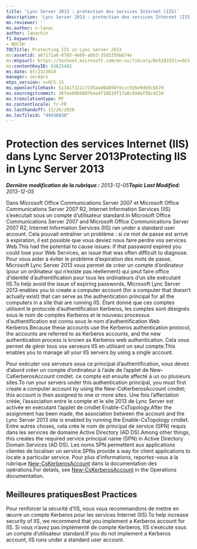 ```yaml
---
title: 'Lync Server 2013 : protection des services Internet (IIS)'
description: 'Lync Server 2013 : protection des services Internet (IIS).'
ms.reviewer: ''
ms.author: v-lanac
author: lanachin
f1.keywords:
- NOCSH
TOCTitle: Protecting IIS in Lync Server 2013
ms:assetid: a67171a6-6703-4e09-abb3-35d335bb674e
ms:mtpsurl: https://technet.microsoft.com/en-us/library/Dn518332(v=OCS.15)
ms:contentKeyID: 62625492
ms.date: 07/23/2014
manager: serdars
mtps_version: v=OCS.15
ms.openlocfilehash: 51161f221c7235aad04850fdccc5d5e9db5cb579
ms.sourcegitcommit: 36fee89bb887bea4f18b19f17a8c69daf5bc423d
ms.translationtype: MT
ms.contentlocale: fr-FR
ms.lasthandoff: 11/26/2020
ms.locfileid: "49436838"
---
```

# <a name="protecting-iis-in-lync-server-2013"></a><span data-ttu-id="3a27b-103">Protection des services Internet (IIS) dans Lync Server 2013</span><span class="sxs-lookup"><span data-stu-id="3a27b-103">Protecting IIS in Lync Server 2013</span></span>

<div data-xmlns="http://www.w3.org/1999/xhtml">

<div class="topic" data-xmlns="http://www.w3.org/1999/xhtml" data-msxsl="urn:schemas-microsoft-com:xslt" data-cs="https://msdn.microsoft.com/">

<div data-asp="https://msdn2.microsoft.com/asp">



</div>

<div id="mainSection">

<div id="mainBody"><span data-ttu-id="3a27b-104">

<span> </span></span><span class="sxs-lookup"><span data-stu-id="3a27b-104">

<span> </span></span></span>

<span data-ttu-id="3a27b-105">_**Dernière modification de la rubrique :** 2013-12-05_</span><span class="sxs-lookup"><span data-stu-id="3a27b-105">_**Topic Last Modified:** 2013-12-05_</span></span>

<span data-ttu-id="3a27b-106">Dans Microsoft Office Communications Server 2007 et Microsoft Office Communications Server 2007 R2, Internet Information Services (IIS) s’exécutait sous un compte d’utilisateur standard.</span><span class="sxs-lookup"><span data-stu-id="3a27b-106">In Microsoft Office Communications Server 2007 and Microsoft Office Communications Server 2007 R2, Internet Information Services (IIS) ran under a standard user account.</span></span> <span data-ttu-id="3a27b-107">Cela pouvait entraîner un problème : si ce mot de passe est arrivé à expiration, il est possible que vous deviez nous faire perdre vos services Web.</span><span class="sxs-lookup"><span data-stu-id="3a27b-107">This had the potential to cause issues: if that password expired you could lose your Web Services, an issue that was often difficult to diagnose.</span></span> <span data-ttu-id="3a27b-108">Pour vous aider à éviter le problème d’expiration des mots de passe, Microsoft Lync Server 2013 vous permet de créer un compte d’ordinateur (pour un ordinateur qui n’existe pas réellement) qui peut faire office d’identité d’authentification pour tous les ordinateurs d’un site exécutant IIS.</span><span class="sxs-lookup"><span data-stu-id="3a27b-108">To help avoid the issue of expiring passwords, Microsoft Lync Server 2013 enables you to create a computer account (for a computer that doesn’t actually exist) that can serve as the authentication principal for all the computers in a site that are running IIS.</span></span> <span data-ttu-id="3a27b-109">Étant donné que ces comptes utilisent le protocole d’authentification Kerberos, les comptes sont désignés sous le nom de comptes Kerberos et le nouveau processus d’authentification est connu sous le nom d’authentification Web Kerberos.</span><span class="sxs-lookup"><span data-stu-id="3a27b-109">Because these accounts use the Kerberos authentication protocol, the accounts are referred to as Kerberos accounts, and the new authentication process is known as Kerberos web authentication.</span></span> <span data-ttu-id="3a27b-110">Cela vous permet de gérer tous vos serveurs IIS en utilisant un seul compte.</span><span class="sxs-lookup"><span data-stu-id="3a27b-110">This enables you to manage all your IIS servers by using a single account.</span></span>

<span data-ttu-id="3a27b-111">Pour exécuter vos serveurs sous ce principal d’authentification, vous devez d’abord créer un compte d’ordinateur à l’aide de l’applet de New-CsKerberosAccount cmdlet. ce compte est ensuite affecté à un ou plusieurs sites.</span><span class="sxs-lookup"><span data-stu-id="3a27b-111">To run your servers under this authentication principal, you must first create a computer account by using the New-CsKerberosAccount cmdlet; this account is then assigned to one or more sites.</span></span> <span data-ttu-id="3a27b-112">Une fois l’affectation créée, l’association entre le compte et le site 2013 de Lync Server est activée en exécutant l’applet de cmdlet Enable-CsTopology.</span><span class="sxs-lookup"><span data-stu-id="3a27b-112">After the assignment has been made, the association between the account and the Lync Server 2013 site is enabled by running the Enable-CsTopology cmdlet.</span></span> <span data-ttu-id="3a27b-113">Entre autres choses, cela crée le nom de principal de service (SPN) requis dans les services de domaine Active Directory (AD DS).</span><span class="sxs-lookup"><span data-stu-id="3a27b-113">Among other things, this creates the required service principal name (SPN) in Active Directory Domain Services (AD DS).</span></span> <span data-ttu-id="3a27b-114">Les noms SPN permettent aux applications clientes de localiser un service.</span><span class="sxs-lookup"><span data-stu-id="3a27b-114">SPNs provide a way for client applications to locate a particular service.</span></span> <span data-ttu-id="3a27b-115">Pour plus d’informations, reportez-vous à la rubrique [New-CsKerberosAccount](https://docs.microsoft.com/powershell/module/skype/New-CsKerberosAccount) dans la documentation des opérations.</span><span class="sxs-lookup"><span data-stu-id="3a27b-115">For details, see [New-CsKerberosAccount](https://docs.microsoft.com/powershell/module/skype/New-CsKerberosAccount) in the Operations documentation.</span></span>

<div>

## <a name="best-practices"></a><span data-ttu-id="3a27b-116">Meilleures pratiques</span><span class="sxs-lookup"><span data-stu-id="3a27b-116">Best Practices</span></span>

<span data-ttu-id="3a27b-117">Pour renforcer la sécurité d’IIS, nous vous recommandons de mettre en œuvre un compte Kerberos pour les services Internet (IIS).</span><span class="sxs-lookup"><span data-stu-id="3a27b-117">To help increase security of IIS, we recommend that you implement a Kerberos account for IIS.</span></span> <span data-ttu-id="3a27b-118">Si vous n’avez pas implémenté de compte Kerberos, IIS s’exécute sous un compte d’utilisateur standard.</span><span class="sxs-lookup"><span data-stu-id="3a27b-118">If you do not implement a Kerberos account, IIS runs under a standard user account.</span></span>

<span data-ttu-id="3a27b-119"></div>

</div>

<span> </span>

</div>

</div>

</span><span class="sxs-lookup"><span data-stu-id="3a27b-119"></div>

</div>

<span> </span>

</div>

</div>

</span></span></div>

